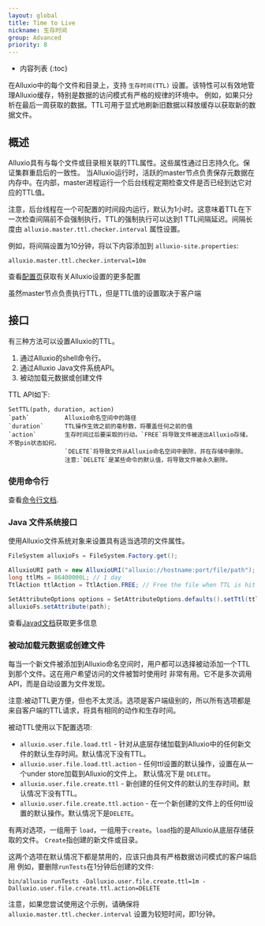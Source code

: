 ```yaml
---
layout: global
title: Time to Live
nickname: 生存时间
group: Advanced
priority: 8
---
```


* 内容列表
{:toc}

在Alluxio中的每个文件和目录上，支持 `生存时间(TTL)` 设置。该特性可以有效地管理Alluxio缓存，特别是数据的访问模式有严格的规律的环境中。
例如，如果只分析在最后一周获取的数据。TTL可用于显式地刷新旧数据以释放缓存以获取新的数据文件。

## 概述

Alluxio具有与每个文件或目录相关联的TTL属性。这些属性通过日志持久化。保证集群重启后的一致性。
当Alluxio运行时，活跃的master节点负责保存元数据在内存中。在内部，master进程运行一个后台线程定期检查文件是否已经到达它对应的TTL值。

注意，后台线程在一个可配置的时间段内运行，默认为1小时。这意味着TTL在下一次检查间隔前不会强制执行，TTL的强制执行可以达到1
TTL间隔延迟。间隔长度由 `alluxio.master.ttl.checker.interval` 属性设置。

例如，将间隔设置为10分钟，将以下内容添加到 `alluxio-site.properties`:

```
alluxio.master.ttl.checker.interval=10m
```

查看[配置页](Configuration-Settings.html)获取有关Alluxio设置的更多配置

虽然master节点负责执行TTL，但是TTL值的设置取决于客户端

## 接口

有三种方法可以设置Alluxio的TTL。
1. 通过Alluxio的shell命令行。
1. 通过Alluxio Java文件系统API。
1. 被动加载元数据或创建文件

TTL API如下:

```
SetTTL(path, duration, action)
`path`          Alluxio命名空间中的路径
`duration`      TTL操作生效之前的毫秒数，将覆盖任何之前的值
`action`        生存时间过后要采取的行动。`FREE`将导致文件被逐出Alluxio存储，不管pin状态如何。
                `DELETE`将导致文件从Alluxio命名空间中删除，并在存储中删除。
                注意:`DELETE`是某些命令的默认值，将导致文件被永久删除。
```

### 使用命令行

查看[命令行文档](Command-Line-Interface.html#setttl).

### Java 文件系统接口

使用Alluxio文件系统对象来设置具有适当选项的文件属性。

```java
FileSystem alluxioFs = FileSystem.Factory.get();

AlluxioURI path = new AlluxioURI("alluxio://hostname:port/file/path");
long ttlMs = 86400000L; // 1 day
TtlAction ttlAction = TtlAction.FREE; // Free the file when TTL is hit

SetAttributeOptions options = SetAttributeOptions.defaults().setTtl(ttlMs).setTtlAction(ttlAction);
alluxioFs.setAttribute(path);
```

查看[Javad文档](http://www.alluxio.org/javadoc/{{site.ALLUXIO_MAJOR_VERSION}}/index.html)获取更多信息

### 被动加载元数据或创建文件

每当一个新文件被添加到Alluxio命名空间时，用户都可以选择被动添加一个TTL到那个文件。这在用户希望访问的文件被暂时使用时
非常有用。它不是多次调用API，而是自动设置为文件发现。

注意:被动TTL更方便，但也不太灵活。选项是客户端级别的，所以所有选项都是
来自客户端的TTL请求，将具有相同的动作和生存时间。

被动TTL使用以下配置选项:

* `alluxio.user.file.load.ttl` - 针对从底层存储加载到Alluxio中的任何新文件的默认生存时间。默认情况下没有TTL。
* `alluxio.user.file.load.ttl.action` - 任何ttl设置的默认操作，设置在从一个under store加载到Alluxio的文件上。
默认情况下是 `DELETE`。
* `alluxio.user.file.create.ttl` - 新创建的任何文件的默认的生存时间。默认情况下没有TTL。
* `alluxio.user.file.create.ttl.action` - 在一个新创建的文件上的任何ttl设置的默认操作。默认情况下是`DELETE`。

有两对选项，一组用于  `load`，一组用于`create`。`load`指的是Alluxio从底层存储获取的文件。
`Create`指创建的新文件或目录。

这两个选项在默认情况下都是禁用的，应该只由具有严格数据访问模式的客户端启用
例如，要删除`runTests`在1分钟后创建的文件:

```
bin/alluxio runTests -Dalluxio.user.file.create.ttl=1m -Dalluxio.user.file.create.ttl.action=DELETE
```

注意，如果您尝试使用这个示例，请确保将 `alluxio.master.ttl.checker.interval` 设置为较短时间，即1分钟。
